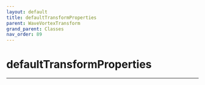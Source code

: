 ```yaml
---
layout: default
title: defaultTransformProperties
parent: WaveVortexTransform
grand_parent: Classes
nav_order: 89
---
```


#  defaultTransformProperties




---

